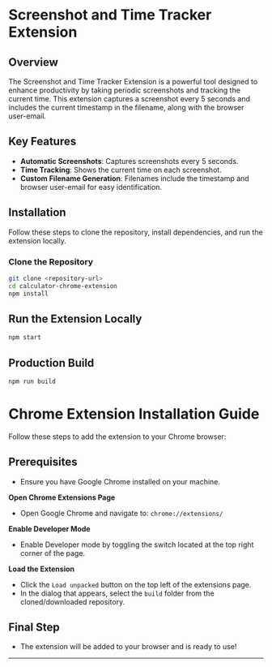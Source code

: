 # Screenshot and Time Tracker Extension

## Overview
The Screenshot and Time Tracker Extension is a powerful tool designed to enhance productivity by taking periodic screenshots and tracking the current time. This extension captures a screenshot every 5 seconds and includes the current timestamp in the filename, along with the browser user-email. 

## Key Features
- **Automatic Screenshots**: Captures screenshots every 5 seconds.
- **Time Tracking**: Shows the current time on each screenshot.
- **Custom Filename Generation**: Filenames include the timestamp and browser user-email for easy identification.

## Installation

Follow these steps to clone the repository, install dependencies, and run the extension locally.

### Clone the Repository

```bash
git clone <repository-url>
cd calculator-chrome-extension
npm install
```
## Run the Extension Locally
```bash
npm start
```
## Production Build
```bash
npm run build
```
# Chrome Extension Installation Guide
Follow these steps to add the extension to your Chrome browser:

## Prerequisites
- Ensure you have Google Chrome installed on your machine.

**Open Chrome Extensions Page**
   - Open Google Chrome and navigate to: `chrome://extensions/`

**Enable Developer Mode**
   - Enable Developer mode by toggling the switch located at the top right corner of the page.

**Load the Extension**
   - Click the `Load unpacked` button on the top left of the extensions page.
   - In the dialog that appears, select the `build` folder from the cloned/downloaded repository.

## Final Step
- The extension will be added to your browser and is ready to use!
---
